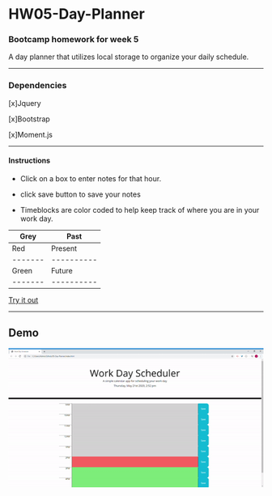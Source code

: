 # HW05-Day-Planner

### Bootcamp homework for week 5

A day planner that utilizes local storage to organize your daily schedule.

---

### Dependencies

[x]Jquery

[x]Bootstrap

[x]Moment.js

---

#### Instructions

- Click on a box to enter notes for that hour.

- click save button to save your notes

- Timeblocks are color coded to help keep track of where you are in your work day.

| Grey    | Past       |
| ------- | ---------- |
| Red     | Present    |
| ------- | ---------- |
| Green   | Future     |
| ------- | ---------- |

[Try it out](https://jdmartinez1531.github.io/05-Day-Planner/ "Day Planner")

---

## Demo

![](assets\images\dayPlan.gif)
